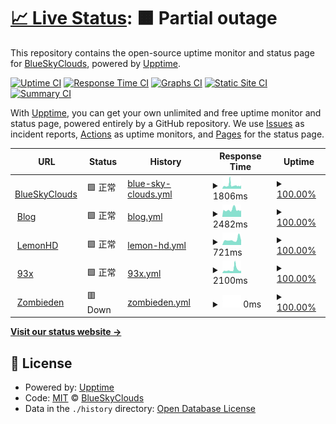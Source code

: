 # [📈 Live Status](https://status.blueskyclouds.com): <!--live status--> **🟧 Partial outage**

This repository contains the open-source uptime monitor and status page for [BlueSkyClouds](https://blueskyclouds.com), powered by [Upptime](https://github.com/upptime/upptime).

[![Uptime CI](https://github.com/BlueSkyClouds/StatusSite/workflows/Uptime%20CI/badge.svg)](https://github.com/BlueSkyClouds/StatusSite/actions?query=workflow%3A%22Uptime+CI%22)
[![Response Time CI](https://github.com/BlueSkyClouds/StatusSite/workflows/Response%20Time%20CI/badge.svg)](https://github.com/BlueSkyClouds/StatusSite/actions?query=workflow%3A%22Response+Time+CI%22)
[![Graphs CI](https://github.com/BlueSkyClouds/StatusSite/workflows/Graphs%20CI/badge.svg)](https://github.com/BlueSkyClouds/StatusSite/actions?query=workflow%3A%22Graphs+CI%22)
[![Static Site CI](https://github.com/BlueSkyClouds/StatusSite/workflows/Static%20Site%20CI/badge.svg)](https://github.com/BlueSkyClouds/StatusSite/actions?query=workflow%3A%22Static+Site+CI%22)
[![Summary CI](https://github.com/BlueSkyClouds/StatusSite/workflows/Summary%20CI/badge.svg)](https://github.com/BlueSkyClouds/StatusSite/actions?query=workflow%3A%22Summary+CI%22)

With [Upptime](https://upptime.js.org), you can get your own unlimited and free uptime monitor and status page, powered entirely by a GitHub repository. We use [Issues](https://github.com/BlueSkyClouds/StatusSite/issues) as incident reports, [Actions](https://github.com/BlueSkyClouds/StatusSite/actions) as uptime monitors, and [Pages](https://status.blueskyclouds.com) for the status page.

<!--start: status pages-->
<!-- This summary is generated by Upptime (https://github.com/upptime/upptime) -->
<!-- Do not edit this manually, your changes will be overwritten -->
<!-- prettier-ignore -->
| URL | Status | History | Response Time | Uptime |
| --- | ------ | ------- | ------------- | ------ |
| <img alt="" src="https://icons.duckduckgo.com/ip3/blueskyclouds.com.ico" height="13"> [BlueSkyClouds](https://blueskyclouds.com) | 🟩 正常 | [blue-sky-clouds.yml](https://github.com/BlueSkyClouds/StatusSite/commits/HEAD/history/blue-sky-clouds.yml) | <details><summary><img alt="Response time graph" src="./graphs/blue-sky-clouds/response-time-week.png" height="20"> 1806ms</summary><br><a href="https://status.blueskyclouds.com/history/blue-sky-clouds"><img alt="Response time 1669" src="https://img.shields.io/endpoint?url=https%3A%2F%2Fraw.githubusercontent.com%2FBlueSkyClouds%2FStatusSite%2FHEAD%2Fapi%2Fblue-sky-clouds%2Fresponse-time.json"></a><br><a href="https://status.blueskyclouds.com/history/blue-sky-clouds"><img alt="24-hour response time 1827" src="https://img.shields.io/endpoint?url=https%3A%2F%2Fraw.githubusercontent.com%2FBlueSkyClouds%2FStatusSite%2FHEAD%2Fapi%2Fblue-sky-clouds%2Fresponse-time-day.json"></a><br><a href="https://status.blueskyclouds.com/history/blue-sky-clouds"><img alt="7-day response time 1806" src="https://img.shields.io/endpoint?url=https%3A%2F%2Fraw.githubusercontent.com%2FBlueSkyClouds%2FStatusSite%2FHEAD%2Fapi%2Fblue-sky-clouds%2Fresponse-time-week.json"></a><br><a href="https://status.blueskyclouds.com/history/blue-sky-clouds"><img alt="30-day response time 1704" src="https://img.shields.io/endpoint?url=https%3A%2F%2Fraw.githubusercontent.com%2FBlueSkyClouds%2FStatusSite%2FHEAD%2Fapi%2Fblue-sky-clouds%2Fresponse-time-month.json"></a><br><a href="https://status.blueskyclouds.com/history/blue-sky-clouds"><img alt="1-year response time 1644" src="https://img.shields.io/endpoint?url=https%3A%2F%2Fraw.githubusercontent.com%2FBlueSkyClouds%2FStatusSite%2FHEAD%2Fapi%2Fblue-sky-clouds%2Fresponse-time-year.json"></a></details> | <details><summary><a href="https://status.blueskyclouds.com/history/blue-sky-clouds">100.00%</a></summary><a href="https://status.blueskyclouds.com/history/blue-sky-clouds"><img alt="All-time uptime 100.00%" src="https://img.shields.io/endpoint?url=https%3A%2F%2Fraw.githubusercontent.com%2FBlueSkyClouds%2FStatusSite%2FHEAD%2Fapi%2Fblue-sky-clouds%2Fuptime.json"></a><br><a href="https://status.blueskyclouds.com/history/blue-sky-clouds"><img alt="24-hour uptime 100.00%" src="https://img.shields.io/endpoint?url=https%3A%2F%2Fraw.githubusercontent.com%2FBlueSkyClouds%2FStatusSite%2FHEAD%2Fapi%2Fblue-sky-clouds%2Fuptime-day.json"></a><br><a href="https://status.blueskyclouds.com/history/blue-sky-clouds"><img alt="7-day uptime 100.00%" src="https://img.shields.io/endpoint?url=https%3A%2F%2Fraw.githubusercontent.com%2FBlueSkyClouds%2FStatusSite%2FHEAD%2Fapi%2Fblue-sky-clouds%2Fuptime-week.json"></a><br><a href="https://status.blueskyclouds.com/history/blue-sky-clouds"><img alt="30-day uptime 100.00%" src="https://img.shields.io/endpoint?url=https%3A%2F%2Fraw.githubusercontent.com%2FBlueSkyClouds%2FStatusSite%2FHEAD%2Fapi%2Fblue-sky-clouds%2Fuptime-month.json"></a><br><a href="https://status.blueskyclouds.com/history/blue-sky-clouds"><img alt="1-year uptime 100.00%" src="https://img.shields.io/endpoint?url=https%3A%2F%2Fraw.githubusercontent.com%2FBlueSkyClouds%2FStatusSite%2FHEAD%2Fapi%2Fblue-sky-clouds%2Fuptime-year.json"></a></details>
| <img alt="" src="https://icons.duckduckgo.com/ip3/blog.blueskyclouds.com.ico" height="13"> [Blog](https://blog.blueskyclouds.com) | 🟩 正常 | [blog.yml](https://github.com/BlueSkyClouds/StatusSite/commits/HEAD/history/blog.yml) | <details><summary><img alt="Response time graph" src="./graphs/blog/response-time-week.png" height="20"> 2482ms</summary><br><a href="https://status.blueskyclouds.com/history/blog"><img alt="Response time 2677" src="https://img.shields.io/endpoint?url=https%3A%2F%2Fraw.githubusercontent.com%2FBlueSkyClouds%2FStatusSite%2FHEAD%2Fapi%2Fblog%2Fresponse-time.json"></a><br><a href="https://status.blueskyclouds.com/history/blog"><img alt="24-hour response time 2324" src="https://img.shields.io/endpoint?url=https%3A%2F%2Fraw.githubusercontent.com%2FBlueSkyClouds%2FStatusSite%2FHEAD%2Fapi%2Fblog%2Fresponse-time-day.json"></a><br><a href="https://status.blueskyclouds.com/history/blog"><img alt="7-day response time 2482" src="https://img.shields.io/endpoint?url=https%3A%2F%2Fraw.githubusercontent.com%2FBlueSkyClouds%2FStatusSite%2FHEAD%2Fapi%2Fblog%2Fresponse-time-week.json"></a><br><a href="https://status.blueskyclouds.com/history/blog"><img alt="30-day response time 2729" src="https://img.shields.io/endpoint?url=https%3A%2F%2Fraw.githubusercontent.com%2FBlueSkyClouds%2FStatusSite%2FHEAD%2Fapi%2Fblog%2Fresponse-time-month.json"></a><br><a href="https://status.blueskyclouds.com/history/blog"><img alt="1-year response time 2570" src="https://img.shields.io/endpoint?url=https%3A%2F%2Fraw.githubusercontent.com%2FBlueSkyClouds%2FStatusSite%2FHEAD%2Fapi%2Fblog%2Fresponse-time-year.json"></a></details> | <details><summary><a href="https://status.blueskyclouds.com/history/blog">100.00%</a></summary><a href="https://status.blueskyclouds.com/history/blog"><img alt="All-time uptime 100.00%" src="https://img.shields.io/endpoint?url=https%3A%2F%2Fraw.githubusercontent.com%2FBlueSkyClouds%2FStatusSite%2FHEAD%2Fapi%2Fblog%2Fuptime.json"></a><br><a href="https://status.blueskyclouds.com/history/blog"><img alt="24-hour uptime 100.00%" src="https://img.shields.io/endpoint?url=https%3A%2F%2Fraw.githubusercontent.com%2FBlueSkyClouds%2FStatusSite%2FHEAD%2Fapi%2Fblog%2Fuptime-day.json"></a><br><a href="https://status.blueskyclouds.com/history/blog"><img alt="7-day uptime 100.00%" src="https://img.shields.io/endpoint?url=https%3A%2F%2Fraw.githubusercontent.com%2FBlueSkyClouds%2FStatusSite%2FHEAD%2Fapi%2Fblog%2Fuptime-week.json"></a><br><a href="https://status.blueskyclouds.com/history/blog"><img alt="30-day uptime 100.00%" src="https://img.shields.io/endpoint?url=https%3A%2F%2Fraw.githubusercontent.com%2FBlueSkyClouds%2FStatusSite%2FHEAD%2Fapi%2Fblog%2Fuptime-month.json"></a><br><a href="https://status.blueskyclouds.com/history/blog"><img alt="1-year uptime 100.00%" src="https://img.shields.io/endpoint?url=https%3A%2F%2Fraw.githubusercontent.com%2FBlueSkyClouds%2FStatusSite%2FHEAD%2Fapi%2Fblog%2Fuptime-year.json"></a></details>
| <img alt="" src="https://icons.duckduckgo.com/ip3/lemonhd.org.ico" height="13"> [LemonHD](https://lemonhd.org) | 🟩 正常 | [lemon-hd.yml](https://github.com/BlueSkyClouds/StatusSite/commits/HEAD/history/lemon-hd.yml) | <details><summary><img alt="Response time graph" src="./graphs/lemon-hd/response-time-week.png" height="20"> 721ms</summary><br><a href="https://status.blueskyclouds.com/history/lemon-hd"><img alt="Response time 969" src="https://img.shields.io/endpoint?url=https%3A%2F%2Fraw.githubusercontent.com%2FBlueSkyClouds%2FStatusSite%2FHEAD%2Fapi%2Flemon-hd%2Fresponse-time.json"></a><br><a href="https://status.blueskyclouds.com/history/lemon-hd"><img alt="24-hour response time 1124" src="https://img.shields.io/endpoint?url=https%3A%2F%2Fraw.githubusercontent.com%2FBlueSkyClouds%2FStatusSite%2FHEAD%2Fapi%2Flemon-hd%2Fresponse-time-day.json"></a><br><a href="https://status.blueskyclouds.com/history/lemon-hd"><img alt="7-day response time 721" src="https://img.shields.io/endpoint?url=https%3A%2F%2Fraw.githubusercontent.com%2FBlueSkyClouds%2FStatusSite%2FHEAD%2Fapi%2Flemon-hd%2Fresponse-time-week.json"></a><br><a href="https://status.blueskyclouds.com/history/lemon-hd"><img alt="30-day response time 605" src="https://img.shields.io/endpoint?url=https%3A%2F%2Fraw.githubusercontent.com%2FBlueSkyClouds%2FStatusSite%2FHEAD%2Fapi%2Flemon-hd%2Fresponse-time-month.json"></a><br><a href="https://status.blueskyclouds.com/history/lemon-hd"><img alt="1-year response time 1054" src="https://img.shields.io/endpoint?url=https%3A%2F%2Fraw.githubusercontent.com%2FBlueSkyClouds%2FStatusSite%2FHEAD%2Fapi%2Flemon-hd%2Fresponse-time-year.json"></a></details> | <details><summary><a href="https://status.blueskyclouds.com/history/lemon-hd">100.00%</a></summary><a href="https://status.blueskyclouds.com/history/lemon-hd"><img alt="All-time uptime 100.00%" src="https://img.shields.io/endpoint?url=https%3A%2F%2Fraw.githubusercontent.com%2FBlueSkyClouds%2FStatusSite%2FHEAD%2Fapi%2Flemon-hd%2Fuptime.json"></a><br><a href="https://status.blueskyclouds.com/history/lemon-hd"><img alt="24-hour uptime 100.00%" src="https://img.shields.io/endpoint?url=https%3A%2F%2Fraw.githubusercontent.com%2FBlueSkyClouds%2FStatusSite%2FHEAD%2Fapi%2Flemon-hd%2Fuptime-day.json"></a><br><a href="https://status.blueskyclouds.com/history/lemon-hd"><img alt="7-day uptime 100.00%" src="https://img.shields.io/endpoint?url=https%3A%2F%2Fraw.githubusercontent.com%2FBlueSkyClouds%2FStatusSite%2FHEAD%2Fapi%2Flemon-hd%2Fuptime-week.json"></a><br><a href="https://status.blueskyclouds.com/history/lemon-hd"><img alt="30-day uptime 100.00%" src="https://img.shields.io/endpoint?url=https%3A%2F%2Fraw.githubusercontent.com%2FBlueSkyClouds%2FStatusSite%2FHEAD%2Fapi%2Flemon-hd%2Fuptime-month.json"></a><br><a href="https://status.blueskyclouds.com/history/lemon-hd"><img alt="1-year uptime 100.00%" src="https://img.shields.io/endpoint?url=https%3A%2F%2Fraw.githubusercontent.com%2FBlueSkyClouds%2FStatusSite%2FHEAD%2Fapi%2Flemon-hd%2Fuptime-year.json"></a></details>
| <img alt="" src="https://icons.duckduckgo.com/ip3/bbs.upkk.com.ico" height="13"> [93x](https://bbs.upkk.com) | 🟩 正常 | [93x.yml](https://github.com/BlueSkyClouds/StatusSite/commits/HEAD/history/93x.yml) | <details><summary><img alt="Response time graph" src="./graphs/93x/response-time-week.png" height="20"> 2100ms</summary><br><a href="https://status.blueskyclouds.com/history/93x"><img alt="Response time 2266" src="https://img.shields.io/endpoint?url=https%3A%2F%2Fraw.githubusercontent.com%2FBlueSkyClouds%2FStatusSite%2FHEAD%2Fapi%2F93x%2Fresponse-time.json"></a><br><a href="https://status.blueskyclouds.com/history/93x"><img alt="24-hour response time 1432" src="https://img.shields.io/endpoint?url=https%3A%2F%2Fraw.githubusercontent.com%2FBlueSkyClouds%2FStatusSite%2FHEAD%2Fapi%2F93x%2Fresponse-time-day.json"></a><br><a href="https://status.blueskyclouds.com/history/93x"><img alt="7-day response time 2100" src="https://img.shields.io/endpoint?url=https%3A%2F%2Fraw.githubusercontent.com%2FBlueSkyClouds%2FStatusSite%2FHEAD%2Fapi%2F93x%2Fresponse-time-week.json"></a><br><a href="https://status.blueskyclouds.com/history/93x"><img alt="30-day response time 2173" src="https://img.shields.io/endpoint?url=https%3A%2F%2Fraw.githubusercontent.com%2FBlueSkyClouds%2FStatusSite%2FHEAD%2Fapi%2F93x%2Fresponse-time-month.json"></a><br><a href="https://status.blueskyclouds.com/history/93x"><img alt="1-year response time 1999" src="https://img.shields.io/endpoint?url=https%3A%2F%2Fraw.githubusercontent.com%2FBlueSkyClouds%2FStatusSite%2FHEAD%2Fapi%2F93x%2Fresponse-time-year.json"></a></details> | <details><summary><a href="https://status.blueskyclouds.com/history/93x">100.00%</a></summary><a href="https://status.blueskyclouds.com/history/93x"><img alt="All-time uptime 100.00%" src="https://img.shields.io/endpoint?url=https%3A%2F%2Fraw.githubusercontent.com%2FBlueSkyClouds%2FStatusSite%2FHEAD%2Fapi%2F93x%2Fuptime.json"></a><br><a href="https://status.blueskyclouds.com/history/93x"><img alt="24-hour uptime 100.00%" src="https://img.shields.io/endpoint?url=https%3A%2F%2Fraw.githubusercontent.com%2FBlueSkyClouds%2FStatusSite%2FHEAD%2Fapi%2F93x%2Fuptime-day.json"></a><br><a href="https://status.blueskyclouds.com/history/93x"><img alt="7-day uptime 100.00%" src="https://img.shields.io/endpoint?url=https%3A%2F%2Fraw.githubusercontent.com%2FBlueSkyClouds%2FStatusSite%2FHEAD%2Fapi%2F93x%2Fuptime-week.json"></a><br><a href="https://status.blueskyclouds.com/history/93x"><img alt="30-day uptime 100.00%" src="https://img.shields.io/endpoint?url=https%3A%2F%2Fraw.githubusercontent.com%2FBlueSkyClouds%2FStatusSite%2FHEAD%2Fapi%2F93x%2Fuptime-month.json"></a><br><a href="https://status.blueskyclouds.com/history/93x"><img alt="1-year uptime 100.00%" src="https://img.shields.io/endpoint?url=https%3A%2F%2Fraw.githubusercontent.com%2FBlueSkyClouds%2FStatusSite%2FHEAD%2Fapi%2F93x%2Fuptime-year.json"></a></details>
| <img alt="" src="https://icons.duckduckgo.com/ip3/zombieden.cn.ico" height="13"> [Zombieden](https://zombieden.cn/#ServerList-Title) | 🟥 Down | [zombieden.yml](https://github.com/BlueSkyClouds/StatusSite/commits/HEAD/history/zombieden.yml) | <details><summary><img alt="Response time graph" src="./graphs/zombieden/response-time-week.png" height="20"> 0ms</summary><br><a href="https://status.blueskyclouds.com/history/zombieden"><img alt="Response time 1397" src="https://img.shields.io/endpoint?url=https%3A%2F%2Fraw.githubusercontent.com%2FBlueSkyClouds%2FStatusSite%2FHEAD%2Fapi%2Fzombieden%2Fresponse-time.json"></a><br><a href="https://status.blueskyclouds.com/history/zombieden"><img alt="24-hour response time 0" src="https://img.shields.io/endpoint?url=https%3A%2F%2Fraw.githubusercontent.com%2FBlueSkyClouds%2FStatusSite%2FHEAD%2Fapi%2Fzombieden%2Fresponse-time-day.json"></a><br><a href="https://status.blueskyclouds.com/history/zombieden"><img alt="7-day response time 0" src="https://img.shields.io/endpoint?url=https%3A%2F%2Fraw.githubusercontent.com%2FBlueSkyClouds%2FStatusSite%2FHEAD%2Fapi%2Fzombieden%2Fresponse-time-week.json"></a><br><a href="https://status.blueskyclouds.com/history/zombieden"><img alt="30-day response time 1461" src="https://img.shields.io/endpoint?url=https%3A%2F%2Fraw.githubusercontent.com%2FBlueSkyClouds%2FStatusSite%2FHEAD%2Fapi%2Fzombieden%2Fresponse-time-month.json"></a><br><a href="https://status.blueskyclouds.com/history/zombieden"><img alt="1-year response time 1302" src="https://img.shields.io/endpoint?url=https%3A%2F%2Fraw.githubusercontent.com%2FBlueSkyClouds%2FStatusSite%2FHEAD%2Fapi%2Fzombieden%2Fresponse-time-year.json"></a></details> | <details><summary><a href="https://status.blueskyclouds.com/history/zombieden">100.00%</a></summary><a href="https://status.blueskyclouds.com/history/zombieden"><img alt="All-time uptime 100.00%" src="https://img.shields.io/endpoint?url=https%3A%2F%2Fraw.githubusercontent.com%2FBlueSkyClouds%2FStatusSite%2FHEAD%2Fapi%2Fzombieden%2Fuptime.json"></a><br><a href="https://status.blueskyclouds.com/history/zombieden"><img alt="24-hour uptime 100.00%" src="https://img.shields.io/endpoint?url=https%3A%2F%2Fraw.githubusercontent.com%2FBlueSkyClouds%2FStatusSite%2FHEAD%2Fapi%2Fzombieden%2Fuptime-day.json"></a><br><a href="https://status.blueskyclouds.com/history/zombieden"><img alt="7-day uptime 100.00%" src="https://img.shields.io/endpoint?url=https%3A%2F%2Fraw.githubusercontent.com%2FBlueSkyClouds%2FStatusSite%2FHEAD%2Fapi%2Fzombieden%2Fuptime-week.json"></a><br><a href="https://status.blueskyclouds.com/history/zombieden"><img alt="30-day uptime 100.00%" src="https://img.shields.io/endpoint?url=https%3A%2F%2Fraw.githubusercontent.com%2FBlueSkyClouds%2FStatusSite%2FHEAD%2Fapi%2Fzombieden%2Fuptime-month.json"></a><br><a href="https://status.blueskyclouds.com/history/zombieden"><img alt="1-year uptime 100.00%" src="https://img.shields.io/endpoint?url=https%3A%2F%2Fraw.githubusercontent.com%2FBlueSkyClouds%2FStatusSite%2FHEAD%2Fapi%2Fzombieden%2Fuptime-year.json"></a></details>

<!--end: status pages-->

[**Visit our status website →**](https://status.blueskyclouds.com)

## 📄 License

- Powered by: [Upptime](https://github.com/upptime/upptime)
- Code: [MIT](./LICENSE) © [BlueSkyClouds](https://blueskyclouds.com)
- Data in the `./history` directory: [Open Database License](https://opendatacommons.org/licenses/odbl/1-0/)
